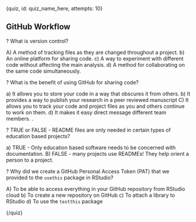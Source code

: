 
{quiz, id: quiz_name_here, attempts: 10}

## GitHub Workflow

? What is version control?

A) A method of tracking files as they are changed throughout a project.
b) An online platform for sharing code.
c) A way to experiment with different code without affecting the main analysis.
d) A method for collaborating on the same code simultaneously.

? What is the benefit of using GitHub for sharing code?

a) It allows you to store your code in a way that obscures it from others.
b) It provides a way to publish your research in a peer reviewed manuscript
C) It allows you to track your code and project files as you and others continue to work on them.
d) It makes it easy direct message different team members. .

? TRUE or FALSE - README files are only needed in certain types of education based projects?

a) TRUE - Only education based software needs to be concerned with documentation. 
B) FALSE - many projects use READMEs! They help orient a person to a project.

? Why did we create a GitHub Personal Access Token (PAT) that we provided to the `usethis` package in RStudio?

A) To be able to access everything in your GitHub repository from RStudio cloud
b) To create a new repository on GitHub
c) To attach a library to RStudio
d) To use the `testthis` package




{/quiz}
